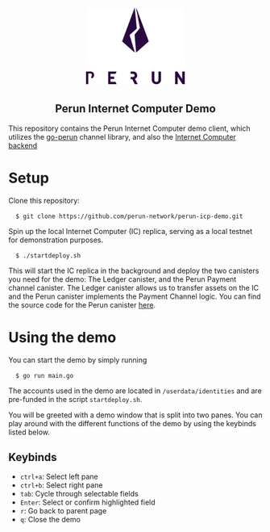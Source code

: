 <h1 align="center"><br>
    <a href="https://perun.network/"><img src=".assets/go-perun.png" alt="Perun" width="196"></a>
<br></h1>

<h2 align="center">Perun Internet Computer Demo</h2>

This repository contains the Perun Internet Computer demo client, which utilizes the [go-perun](https://github.com/perun-network/go-perun) channel library, and also the [Internet Computer backend](https://github.com/perun-network/perun-icp-backend)

# Setup

Clone this repository:

```
  $ git clone https://github.com/perun-network/perun-icp-demo.git
```


Spin up the local Internet Computer (IC) replica, serving as a local testnet for demonstration purposes.

```
  $ ./startdeploy.sh
```

This will start the IC replica in the background and deploy the two canisters you need for the demo: The Ledger canister, and the Perun Payment channel canister. The Ledger canister allows us to transfer assets on the IC and the Perun canister implements the Payment Channel logic. You can find the source code for the Perun canister [here](https://github.com/perun-network/perun-icp-canister).

# Using the demo

You can start the demo by simply running

```
  $ go run main.go
```
The accounts used in the demo are located in `/userdata/identities` and are pre-funded in the script `startdeploy.sh`. 

You will be greeted with a demo window that is split into two panes. You can play around with the different functions of the demo by using the keybinds listed below.

## Keybinds

* `ctrl+a`: Select left pane
* `ctrl+b`: Select right pane
* `tab`: Cycle through selectable fields
* `Enter`: Select or confirm highlighted field
* `r`: Go back to parent page
* `q`: Close the demo

